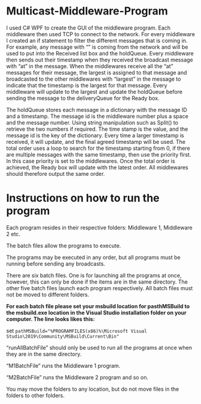 # Multicast-Middleware-Program

I used C# WPF to create the GUI of the middleware program. Each middleware then used TCP to connect to the network. For every middleware I created an if statement to filter the different messages that is coming in. For example, any message with “<EOM>” is coming from the network and will be used to put into the Received list box and the holdQueue. Every middleware then sends out their timestamp when they received the broadcast message with “at” in the message. When the middlewares receive all the “at” messages for their message, the largest is assigned to that message and broadcasted to the other middlewares with “largest” in the message to indicate that the timestamp is the largest for that message. Every middleware will update to the largest and update the holdQueue before sending the message to the deliveryQueue for the Ready box.

The holdQueue stores each message in a dictionary with the message ID and a timestamp. The message id is the middleware number plus a space and the message number. Using string manipulation such as Split() to retrieve the two numbers if required. The time stamp is the value, and the message id is the key of the dictionary. Every time a larger timestamp is received, it will update, and the final agreed timestamp will be used. The total order uses a loop to search for the timestamp starting from 0, if there are multiple messages with the same timestamp, then use the priority first. In this case priority is set to the middlewares. Once the total order is achieved, the Ready box will update with the latest order. All middlewares should therefore output the same order.

# Instructions on how to run the program
Each program resides in their respective folders: Middleware 1, Middleware 2 etc.

The batch files allow the programs to execute.

The programs may be executed in any order, but all programs must be running before sending any broadcasts.

There are six batch files. One is for launching all the programs at once, however, this can only be done if the items are in the same directory. The other five batch files launch each program respectively. All batch files must not be moved to different folders.

**For each batch file please set your msbuild location for pasthMSBuild to the msbuild.exe location in the Visual Studio installation folder on your computer. The line looks likes this:**

set ```pathMSBuild="%PROGRAMFILES(x86)%\Microsoft Visual Studio\2019\Community\MSBuild\Current\Bin"```

“runAllBatchFile” should only be used to run all the programs at once when they are in the same directory.

“M1BatchFile” runs the Middleware 1 program.

“M2BatchFile” runs the Middleware 2 program and so on.

You may move the folders to any location, but do not move files in the folders to other folders.
